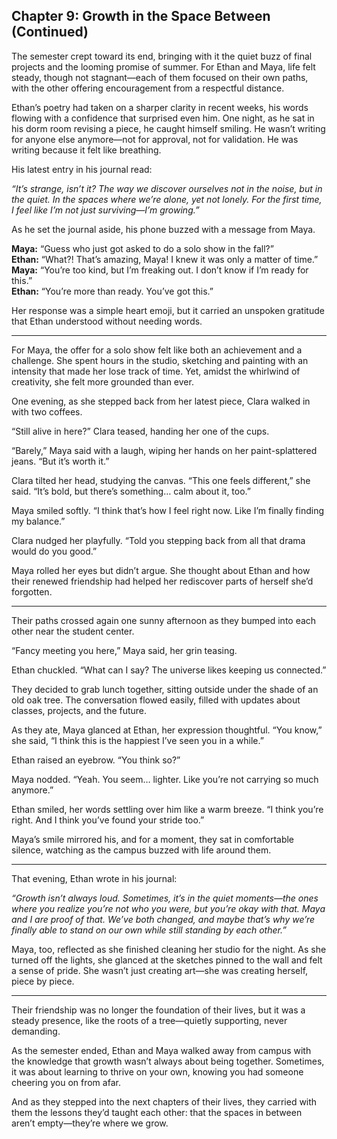 ## Chapter 9: Growth in the Space Between (Continued)  

The semester crept toward its end, bringing with it the quiet buzz of final projects and the looming promise of summer. For Ethan and Maya, life felt steady, though not stagnant—each of them focused on their own paths, with the other offering encouragement from a respectful distance.  

Ethan’s poetry had taken on a sharper clarity in recent weeks, his words flowing with a confidence that surprised even him. One night, as he sat in his dorm room revising a piece, he caught himself smiling. He wasn’t writing for anyone else anymore—not for approval, not for validation. He was writing because it felt like breathing.  

His latest entry in his journal read:  

*“It’s strange, isn’t it? The way we discover ourselves not in the noise, but in the quiet. In the spaces where we’re alone, yet not lonely. For the first time, I feel like I’m not just surviving—I’m growing.”*  

As he set the journal aside, his phone buzzed with a message from Maya.  

**Maya:** “Guess who just got asked to do a solo show in the fall?”  
**Ethan:** “What?! That’s amazing, Maya! I knew it was only a matter of time.”  
**Maya:** “You’re too kind, but I’m freaking out. I don’t know if I’m ready for this.”  
**Ethan:** “You’re more than ready. You’ve got this.”  

Her response was a simple heart emoji, but it carried an unspoken gratitude that Ethan understood without needing words.  

---

For Maya, the offer for a solo show felt like both an achievement and a challenge. She spent hours in the studio, sketching and painting with an intensity that made her lose track of time. Yet, amidst the whirlwind of creativity, she felt more grounded than ever.  

One evening, as she stepped back from her latest piece, Clara walked in with two coffees.  

“Still alive in here?” Clara teased, handing her one of the cups.  

“Barely,” Maya said with a laugh, wiping her hands on her paint-splattered jeans. “But it’s worth it.”  

Clara tilted her head, studying the canvas. “This one feels different,” she said. “It’s bold, but there’s something… calm about it, too.”  

Maya smiled softly. “I think that’s how I feel right now. Like I’m finally finding my balance.”  

Clara nudged her playfully. “Told you stepping back from all that drama would do you good.”  

Maya rolled her eyes but didn’t argue. She thought about Ethan and how their renewed friendship had helped her rediscover parts of herself she’d forgotten.  

---

Their paths crossed again one sunny afternoon as they bumped into each other near the student center.  

“Fancy meeting you here,” Maya said, her grin teasing.  

Ethan chuckled. “What can I say? The universe likes keeping us connected.”  

They decided to grab lunch together, sitting outside under the shade of an old oak tree. The conversation flowed easily, filled with updates about classes, projects, and the future.  

As they ate, Maya glanced at Ethan, her expression thoughtful. “You know,” she said, “I think this is the happiest I’ve seen you in a while.”  

Ethan raised an eyebrow. “You think so?”  

Maya nodded. “Yeah. You seem… lighter. Like you’re not carrying so much anymore.”  

Ethan smiled, her words settling over him like a warm breeze. “I think you’re right. And I think you’ve found your stride too.”  

Maya’s smile mirrored his, and for a moment, they sat in comfortable silence, watching as the campus buzzed with life around them.  

---

That evening, Ethan wrote in his journal:  

*“Growth isn’t always loud. Sometimes, it’s in the quiet moments—the ones where you realize you’re not who you were, but you’re okay with that. Maya and I are proof of that. We’ve both changed, and maybe that’s why we’re finally able to stand on our own while still standing by each other.”*  

Maya, too, reflected as she finished cleaning her studio for the night. As she turned off the lights, she glanced at the sketches pinned to the wall and felt a sense of pride. She wasn’t just creating art—she was creating herself, piece by piece.  

---

Their friendship was no longer the foundation of their lives, but it was a steady presence, like the roots of a tree—quietly supporting, never demanding.  

As the semester ended, Ethan and Maya walked away from campus with the knowledge that growth wasn’t always about being together. Sometimes, it was about learning to thrive on your own, knowing you had someone cheering you on from afar.  

And as they stepped into the next chapters of their lives, they carried with them the lessons they’d taught each other: that the spaces in between aren’t empty—they’re where we grow.  
